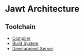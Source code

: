 # Jawt Architecture

## Toolchain

- [Compiler](compiler.md)
- [Build System](build-system.md)
- [Development Server](dev-server.md)